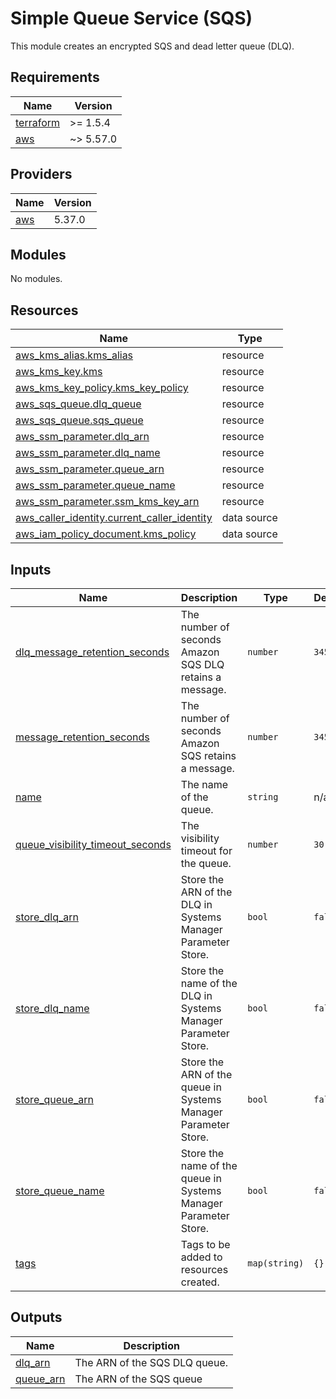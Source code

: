 # Simple Queue Service (SQS)

This module creates an encrypted SQS and dead letter queue (DLQ).

<!-- BEGINNING OF PRE-COMMIT-TERRAFORM DOCS HOOK --->
## Requirements

| Name | Version |
|------|---------|
| <a name="requirement_terraform"></a> [terraform](#requirement\_terraform) | >= 1.5.4 |
| <a name="requirement_aws"></a> [aws](#requirement\_aws) | ~> 5.57.0 |

## Providers

| Name | Version |
|------|---------|
| <a name="provider_aws"></a> [aws](#provider\_aws) | 5.37.0 |

## Modules

No modules.

## Resources

| Name | Type |
|------|------|
| [aws_kms_alias.kms_alias](https://registry.terraform.io/providers/hashicorp/aws/latest/docs/resources/kms_alias) | resource |
| [aws_kms_key.kms](https://registry.terraform.io/providers/hashicorp/aws/latest/docs/resources/kms_key) | resource |
| [aws_kms_key_policy.kms_key_policy](https://registry.terraform.io/providers/hashicorp/aws/latest/docs/resources/kms_key_policy) | resource |
| [aws_sqs_queue.dlq_queue](https://registry.terraform.io/providers/hashicorp/aws/latest/docs/resources/sqs_queue) | resource |
| [aws_sqs_queue.sqs_queue](https://registry.terraform.io/providers/hashicorp/aws/latest/docs/resources/sqs_queue) | resource |
| [aws_ssm_parameter.dlq_arn](https://registry.terraform.io/providers/hashicorp/aws/latest/docs/resources/ssm_parameter) | resource |
| [aws_ssm_parameter.dlq_name](https://registry.terraform.io/providers/hashicorp/aws/latest/docs/resources/ssm_parameter) | resource |
| [aws_ssm_parameter.queue_arn](https://registry.terraform.io/providers/hashicorp/aws/latest/docs/resources/ssm_parameter) | resource |
| [aws_ssm_parameter.queue_name](https://registry.terraform.io/providers/hashicorp/aws/latest/docs/resources/ssm_parameter) | resource |
| [aws_ssm_parameter.ssm_kms_key_arn](https://registry.terraform.io/providers/hashicorp/aws/latest/docs/resources/ssm_parameter) | resource |
| [aws_caller_identity.current_caller_identity](https://registry.terraform.io/providers/hashicorp/aws/latest/docs/data-sources/caller_identity) | data source |
| [aws_iam_policy_document.kms_policy](https://registry.terraform.io/providers/hashicorp/aws/latest/docs/data-sources/iam_policy_document) | data source |

## Inputs

| Name | Description | Type | Default | Required |
|------|-------------|------|---------|:--------:|
| <a name="input_dlq_message_retention_seconds"></a> [dlq\_message\_retention\_seconds](#input\_dlq\_message\_retention\_seconds) | The number of seconds Amazon SQS DLQ retains a message. | `number` | `345600` | no |
| <a name="input_message_retention_seconds"></a> [message\_retention\_seconds](#input\_message\_retention\_seconds) | The number of seconds Amazon SQS retains a message. | `number` | `345600` | no |
| <a name="input_name"></a> [name](#input\_name) | The name of the queue. | `string` | n/a | yes |
| <a name="input_queue_visibility_timeout_seconds"></a> [queue\_visibility\_timeout\_seconds](#input\_queue\_visibility\_timeout\_seconds) | The visibility timeout for the queue. | `number` | `30` | no |
| <a name="input_store_dlq_arn"></a> [store\_dlq\_arn](#input\_store\_dlq\_arn) | Store the ARN of the DLQ in Systems Manager Parameter Store. | `bool` | `false` | no |
| <a name="input_store_dlq_name"></a> [store\_dlq\_name](#input\_store\_dlq\_name) | Store the name of the DLQ in Systems Manager Parameter Store. | `bool` | `false` | no |
| <a name="input_store_queue_arn"></a> [store\_queue\_arn](#input\_store\_queue\_arn) | Store the ARN of the queue in Systems Manager Parameter Store. | `bool` | `false` | no |
| <a name="input_store_queue_name"></a> [store\_queue\_name](#input\_store\_queue\_name) | Store the name of the queue in Systems Manager Parameter Store. | `bool` | `false` | no |
| <a name="input_tags"></a> [tags](#input\_tags) | Tags to be added to resources created. | `map(string)` | `{}` | no |

## Outputs

| Name | Description |
|------|-------------|
| <a name="output_dlq_arn"></a> [dlq\_arn](#output\_dlq\_arn) | The ARN of the SQS DLQ queue. |
| <a name="output_queue_arn"></a> [queue\_arn](#output\_queue\_arn) | The ARN of the SQS queue |
<!-- END OF PRE-COMMIT-TERRAFORM DOCS HOOK --->